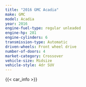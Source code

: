 ```yaml
---
title: "2016 GMC Acadia"
make: GMC
model: Acadia
year: 2016
engine-fuel-type: regular unleaded
engine-hp: 281
engine-cylinders: 6
transmission-type: Automatic
driven-wheels: Front wheel drive
number-of-doors: 4
market-category: Crossover
vehicle-size: Midsize
vehicle-style: 4dr SUV
---
```


{{< car_info >}}
